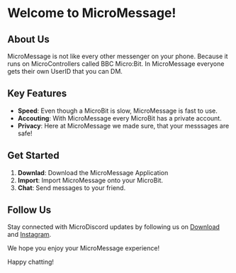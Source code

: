 # Welcome to MicroMessage!

## About Us
MicroMessage is not like every other messenger on your phone. Because it runs on MicroControllers called BBC Micro:Bit. In MicroMessage everyone gets their own UserID that you can DM.

## Key Features
- **Speed**: Even though a MicroBit is slow, MicroMessage is fast to use.
- **Accouting**: With MicroMessage every MicroBit has a private account.
- **Privacy**: Here at MicroMessage we made sure, that your messsages are safe!

## Get Started
1. **Downlad**: Download the MicroMessage Application
2. **Import**: Import MicroMessage onto your MicroBit.
3. **Chat**: Send messages to your friend.

## Follow Us
Stay connected with MicroDiscord updates by following us on [Download](#) and [Instagram](#).

We hope you enjoy your MicroMessage experience!

Happy chatting!
